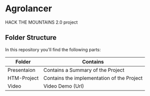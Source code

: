 # Agrolancer

HACK THE MOUNTAINS 2.0 project 


## Folder Structure
In this repository you'll find the following parts: 

| Folder        | Contains      | 
| ------------- |-------------|
| Presentaion       | Contains a Summary of the Project |
| HTM-Project   |  Contains the implementation of the Project      |
| Video |  Video Demo (Url)      |
